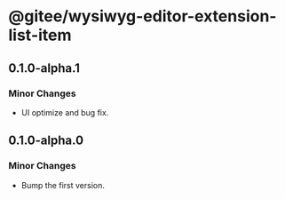 # @gitee/wysiwyg-editor-extension-list-item

## 0.1.0-alpha.1

### Minor Changes

- UI optimize and bug fix.

## 0.1.0-alpha.0

### Minor Changes

- Bump the first version.
